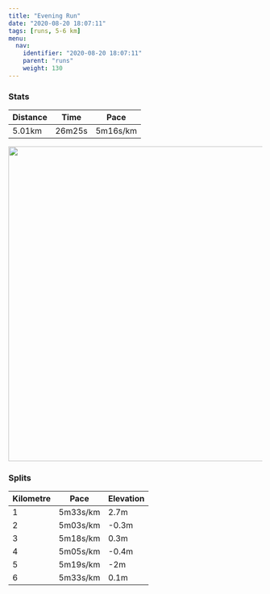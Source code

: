 ```yaml
---
title: "Evening Run"
date: "2020-08-20 18:07:11"
tags: [runs, 5-6 km]
menu:
  nav:
    identifier: "2020-08-20 18:07:11"
    parent: "runs"
    weight: 130
---
```


### Stats

| Distance | Time | Pace |
|----------|------|------|
|5.01km|26m25s|5m16s/km|

<img src='https://maps.googleapis.com/maps/api/staticmap?maptype=terrain&path=enc:iljeI`cyLOYEOA_@Pk@dAeAt@k@r@oARURo@\e@FO@OGw@e@sACQDEFDJ?NTl@vAJf@Zn@Pr@NRB@FEdAaBBOIeCOs@OOc@{@WWWOKAWFMLKRO|@K\CZNf@f@jAv@rBTd@B?HGx@yAPU?c@CkAIm@Ia@IUi@u@]WWKKSMF]ZM`@Ed@Ob@AP@Rf@tAZr@t@tBLLDAhAuBDW?aAEi@MaAKa@a@i@SSm@[O?WLORIXGf@Qp@?NDPlBtENZH?XYv@yAAaBKw@Qo@w@gAk@[I?e@^CFIVEZYbA?RN\`AlB`@dARZF@JKj@cAPUBc@A{@OwASm@Ua@YSMGYWE?WJONKVQx@O^ANRh@Vd@v@`BZjADHB?NQj@kAPY@iACWMcAOm@c@m@a@SQQI?i@\e@pAIT?LXj@X~@p@dARn@RZFDF?FIVs@^e@@IAeBOuAM[c@k@k@a@SII?SJKHGNU~@O`@APBNj@xAh@|@h@zAHHH?d@cA\i@BG@i@C}@OeAMe@[i@Y[]UQGE@IHQFEDk@lBCP@FNp@dA|Bb@nADHJ@DEfAoB@OAaAIk@Cg@Sy@OWk@m@g@UODULGNe@hBA\Pf@d@|@l@~ABPZn@BBB?DCp@yARYDMBc@Em@MkAOi@]i@YYo@a@G@WJONc@`BEb@FZXj@X^v@`CR`@H@DEn@uARY@G@{@Eq@OiAMa@MSi@i@k@YOBOJMPM^Ij@M\IBI?EDE\?H\l@Vl@B`@Mj@k@jAW`@]v@s@XKHc@f@Ex@@z@GTF|@@d@&key=AIzaSyBPVQ_iynBzLujdhfLzy8Z-5zczbktE55k&size=800x800&scale=2&markers=color:yellow|label:S|53.47029,-2.26369&markers=color:green|label:F|53.470079999999996,-2.26411' width='625' />

### Splits

| Kilometre | Pace | Elevation |
|------|------|-----------|
|1|5m33s/km|2.7m|
|2|5m03s/km|-0.3m|
|3|5m18s/km|0.3m|
|4|5m05s/km|-0.4m|
|5|5m19s/km|-2m|
|6|5m33s/km|0.1m|
